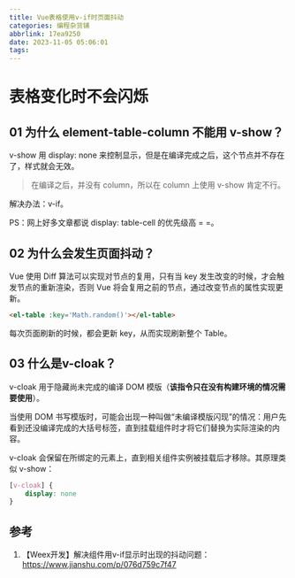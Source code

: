 ```yaml
---
title: Vue表格使用v-if时页面抖动
categories: 编程杂货铺
abbrlink: 17ea9250
date: 2023-11-05 05:06:01
tags:
---
```


# 表格变化时不会闪烁



## 01 为什么 element-table-column 不能用 v-show？

v-show 用 display: none 来控制显示，但是在编译完成之后，这个节点并不存在了，样式就会无效。

> 在编译之后，并没有 column，所以在 column 上使用 v-show 肯定不行。

解决办法：v-if。

PS：网上好多文章都说 display: table-cell 的优先级高 = =。

## 02 为什么会发生页面抖动？

Vue 使用 Diff 算法可以实现对节点的复用，只有当 key 发生改变的时候，才会触发节点的重新渲染，否则 Vue 将会复用之前的节点，通过改变节点的属性实现更新。

```html
<el-table :key='Math.random()'></el-table>
```

每次页面刷新的时候，都会更新 key，从而实现刷新整个 Table。

## 03 什么是v-cloak？

v-cloak 用于隐藏尚未完成的编译 DOM 模版（**该指令只在没有构建环境的情况需要使用**）。

当使用 DOM 书写模版时，可能会出现一种叫做“未编译模版闪现”的情况：用户先看到还没编译完成的大括号标签，直到挂载组件时才将它们替换为实际渲染的内容。

v-cloak 会保留在所绑定的元素上，直到相关组件实例被挂载后才移除。其原理类似 v-show：

```css
[v-cloak] {
    display: none
}
```

## 参考

1. 【Weex开发】解决组件用v-if显示时出现的抖动问题：https://www.jianshu.com/p/076d759c7f47
